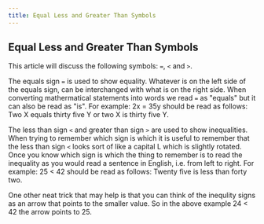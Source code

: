 ```yaml
---
title: Equal Less and Greater Than Symbols
---
```

## Equal Less and Greater Than Symbols

This article will discuss the following symbols: `=`, `<` and `>`.

The equals sign `=` is used to show equality. Whatever is on the left side of the equals sign, can be interchanged with what is on the right side. When converting mathermatical statements into words we read `=` as "equals" but it can also be read as "is".
For example:
2x = 35y should be read as follows:
Two X equals thirty five Y or two X is thirty five Y.

The less than sign `<` and greater than sign `>` are used to show inequalities.  When trying to remember which sign is which it is useful to remember that the less than sign `<` looks sort of like a capital L which is slightly rotated.  
Once you know which sign is which the thing to remember is to read the inequality as you would read a sentence in English, i.e. from left to right.
For example:
25 < 42 should be read as follows:
Twenty five is less than forty two. 

One other neat trick that may help is that you can think of the inequlity signs as an arrow that points to the smaller value.  So in the above example 24 < 42 the arrow points to 25.

